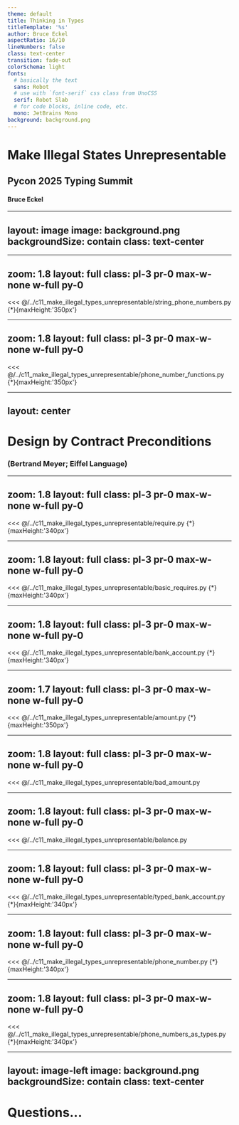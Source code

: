 ```yaml
---
theme: default
title: Thinking in Types
titleTemplate: '%s'
author: Bruce Eckel
aspectRatio: 16/10
lineNumbers: false
class: text-center
transition: fade-out
colorSchema: light
fonts:
  # basically the text
  sans: Robot
  # use with `font-serif` css class from UnoCSS
  serif: Robot Slab
  # for code blocks, inline code, etc.
  mono: JetBrains Mono
background: background.png
---
```


# Make Illegal States Unrepresentable

## Pycon 2025 Typing Summit

#### Bruce Eckel

---
layout: image
image: background.png
backgroundSize: contain
class: text-center
---


---
zoom: 1.8
layout: full
class: pl-3 pr-0 max-w-none w-full py-0
---
<<< @/../c11_make_illegal_types_unrepresentable/string_phone_numbers.py {*}{maxHeight:'350px'}

---
zoom: 1.8
layout: full
class: pl-3 pr-0 max-w-none w-full py-0
---
<<< @/../c11_make_illegal_types_unrepresentable/phone_number_functions.py {*}{maxHeight:'350px'}

---
layout: center
---

# Design by Contract Preconditions

### (Bertrand Meyer; Eiffel Language)

---
zoom: 1.8
layout: full
class: pl-3 pr-0 max-w-none w-full py-0
---
<<< @/../c11_make_illegal_types_unrepresentable/require.py {*}{maxHeight:'340px'}

---
zoom: 1.8
layout: full
class: pl-3 pr-0 max-w-none w-full py-0
---
<<< @/../c11_make_illegal_types_unrepresentable/basic_requires.py {*}{maxHeight:'340px'}

---
zoom: 1.8
layout: full
class: pl-3 pr-0 max-w-none w-full py-0
---
<<< @/../c11_make_illegal_types_unrepresentable/bank_account.py {*}{maxHeight:'340px'}

---
zoom: 1.7
layout: full
class: pl-3 pr-0 max-w-none w-full py-0
---
<<< @/../c11_make_illegal_types_unrepresentable/amount.py {*}{maxHeight:'350px'}

---
zoom: 1.8
layout: full
class: pl-3 pr-0 max-w-none w-full py-0
---
<<< @/../c11_make_illegal_types_unrepresentable/bad_amount.py

---
zoom: 1.8
layout: full
class: pl-3 pr-0 max-w-none w-full py-0
---
<<< @/../c11_make_illegal_types_unrepresentable/balance.py

---
zoom: 1.8
layout: full
class: pl-3 pr-0 max-w-none w-full py-0
---
<<< @/../c11_make_illegal_types_unrepresentable/typed_bank_account.py {*}{maxHeight:'340px'}

---
zoom: 1.8
layout: full
class: pl-3 pr-0 max-w-none w-full py-0
---
<<< @/../c11_make_illegal_types_unrepresentable/phone_number.py {*}{maxHeight:'340px'}

---
zoom: 1.8
layout: full
class: pl-3 pr-0 max-w-none w-full py-0
---
<<< @/../c11_make_illegal_types_unrepresentable/phone_numbers_as_types.py {*}{maxHeight:'340px'}

---
layout: image-left
image: background.png
backgroundSize: contain
class: text-center
---

# Questions...
